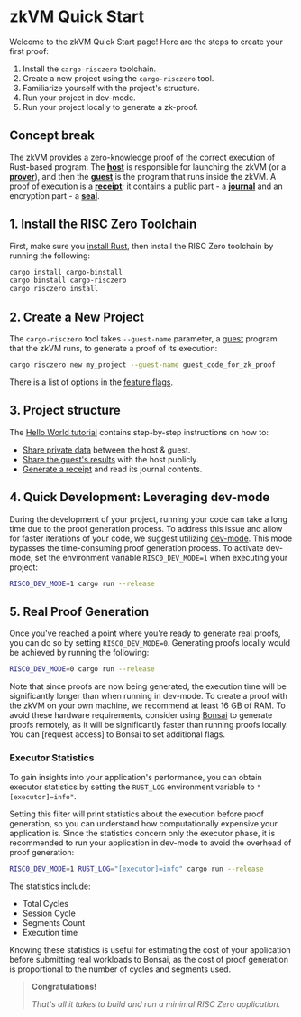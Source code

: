 # zkVM Quick Start

Welcome to the zkVM Quick Start page! Here are the steps to create your first proof:

1. Install the `cargo-risczero` toolchain.
2. Create a new project using the `cargo-risczero` tool.
3. Familiarize yourself with the project's structure.
4. Run your project in dev-mode.
5. Run your project locally to generate a zk-proof.

## Concept break

The zkVM provides a zero-knowledge proof of the correct execution of Rust-based
program. The **[host]** is responsible for launching the zkVM (or a
**[prover]**), and then the **[guest]** is the program that runs inside the
zkVM. A proof of execution is a **[receipt]**; it contains a public part - a
**[journal]** and an encryption part - a **[seal]**.

## 1. Install the RISC Zero Toolchain

First, make sure you [install Rust], then install the RISC Zero toolchain by
running the following:

```bash
cargo install cargo-binstall
cargo binstall cargo-risczero
cargo risczero install
```

## 2. Create a New Project

The `cargo-risczero` tool takes `--guest-name` parameter, a [guest] program that
the zkVM runs, to generate a proof of its execution:

```bash
cargo risczero new my_project --guest-name guest_code_for_zk_proof
```

There is a list of options in the [feature flags].

## 3. Project structure

The [Hello World tutorial][hello-world] contains step-by-step instructions on
how to:

- [Share private data][tutorial-step-2] between the host & guest.
- [Share the guest's results][tutorial-step-3] with the host publicly.
- [Generate a receipt][tutorial-step-4] and read its journal contents.

## 4. Quick Development: Leveraging dev-mode

During the development of your project, running your code can take a long time
due to the proof generation process. To address this issue and allow for faster
iterations of your code, we suggest utilizing [dev-mode]. This mode bypasses the
time-consuming proof generation process. To activate dev-mode, set the
environment variable `RISC0_DEV_MODE=1` when executing your project:

```bash
RISC0_DEV_MODE=1 cargo run --release
```

## 5. Real Proof Generation

Once you've reached a point where you're ready to generate real proofs, you can
do so by setting `RISC0_DEV_MODE=0`. Generating proofs locally would be achieved
by running the following:

```bash
RISC0_DEV_MODE=0 cargo run --release
```

Note that since proofs are now being generated, the execution time will be
significantly longer than when running in dev-mode. To create a proof with the
zkVM on your own machine, we recommend at least 16 GB of RAM. To avoid these
hardware requirements, consider using [Bonsai] to generate proofs remotely, as
it will be significantly faster than running proofs locally. You can [request
access] to Bonsai to set additional flags.

### Executor Statistics

To gain insights into your application's performance, you can obtain executor
statistics by setting the `RUST_LOG` environment variable to
`"[executor]=info"`.

Setting this filter will print statistics about the execution before proof
generation, so you can understand how computationally expensive your application
is. Since the statistics concern only the executor phase, it is recommended to
run your application in dev-mode to avoid the overhead of proof generation:

```bash
RISC0_DEV_MODE=1 RUST_LOG="[executor]=info" cargo run --release
```

The statistics include:

- Total Cycles
- Session Cycle
- Segments Count
- Execution time

Knowing these statistics is useful for estimating the cost of your application
before submitting real workloads to Bonsai, as the cost of proof generation is
proportional to the number of cycles and segments used.

> **Congratulations!**
>
> _That's all it takes to build and run a minimal RISC Zero application._

[Bonsai]: ../bonsai/quickstart
[dev-mode]: ./dev-mode.md
[feature flags]: https://github.com/risc0/risc0#feature-flags
[guest]: /terminology#guest-program
[hello-world]: tutorials/hello-world
[host]: /terminology#host-program
[install Rust]: https://doc.rust-lang.org/cargo/getting-started/installation.html
[journal]: /terminology#journal
[prover]: /terminology#prover
[receipt]: /terminology#receipt
[seal]: /terminology#seal
[tutorial-step-2]: tutorials/hello-world#step-2-host-share-private-data-as-input-with-the-guest
[tutorial-step-3]: tutorials/hello-world#step-3-guest-read-input-and-commit-output
[tutorial-step-4]: tutorials/hello-world#step-4-host-generate-a-receipt-and-read-its-journal-contents
